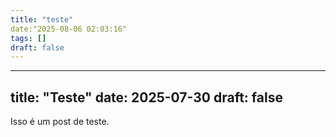 ```yaml
---
title: "teste"
date:"2025-08-06 02:03:16"
tags: []
draft: false
---
```


---
title: "Teste"
date: 2025-07-30
draft: false
---
Isso é um post de teste.
